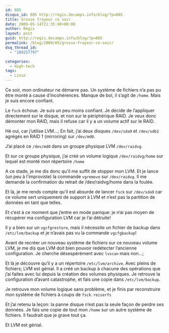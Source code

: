 ```yaml
---
id: 885
disqus_id: 885 http://regis.decamps.info/blog/?p=885
title: Grosse frayeur ce soir
date: 2009-05-14T21:35:48+00:00
author: Régis
layout: post
guid: http://regis.decamps.info/blog/?p=885
permalink: /blog/2009/05/grosse-frayeur-ce-soir/
dsq_thread_id:
  - "189257797"

categories:
  - High-tech
tags:
  - Linux
---
```

Ce soir, mon ordinateur ne démarre pas. Un système de fichiers n’a pas pu être monté à cause d’incohérences. Manque de bol, il s’agit de `/home`. Mais je suis encore confiant.

Le `fsck` échoue. Je suis un peu moins confiant. Je décide de l’appliquer directement sur le disque, et non sur le périphérique RAID. Je veux donc démonter mon RAID, mais il refuse car il y a un volume actif sur le RAID. 

Hé oui, car j’utilise LVM…; En fait, j’ai deux disques `/dev/sda9` et `/dev/sdb2` agrégés en RAID 1 (mirroring) sur `/dev/md0`.
  
J’ai placé ce `/dev/md0` dans un groupe physique LVM `/dev/raidvg`.
  
Et sur ce groupe physique, j’ai créé un volume logique `/dev/raidvg/home` sur lequel est monté mon répertoire `/home`

A ce stade, je me dis donc qu’il me suffit de stopper mon LVM. Et je lance (un peu à l’improviste) la commande `vgremove` sur `/dev/raidvg`. Il me demande la confirmation du retrait de /dev/raidvg/home dans la foulée.

Et là, je me rends compte qu’il est absurde de lancer `fsck` sur `/dev/sda9` car ce volume sert uniquement de support à LVM et n’est pas la partition de données en tant que telles.

Et c’est à ce moment que j’entre en mode panique: je n’ai pas moyen de récupérer ma configuration LVM car je l’ai détruite!

Il y a bien sur un `vgcfgrestore`, mais il nécessite un fichier de backup dans `/etc/lvm/backup` et je n’avais pas vu la commande `vgcfgbackup`! 

Avant de recréer un nouveau système de fichiers sur ce nouveau volume LVM, je me dis que LVM doit bien pouvoir redétecter l’ancienne configuration. Je cherche désespérément avec `lvscan` mais non…;

Et là je découvre qu’il y a un répertoire `/etc/lvm/archive`. Avec pleins de fichiers; LVM est génial. Il a créé un backup à chacune des opérations que j’ai faites avec lui depuis la création des volumes physiques. Je retrouve la configuration d’avant catastrophe, et fais une copie dans `/etc/lvm/backup`.

Je retrouve mon volume logique sans problème, et je finis par reconstruire mon système de fichiers à coups de `fsck.reiserfs` 

Et j’ai retenu la leçon: la panne disque n’est pas la seule façon de perdre ses données. Je fais une copie de tout mon `/home` sur un autre système de fichiers. Il faudrait que je grave tout ça.

Et LVM est génial.
